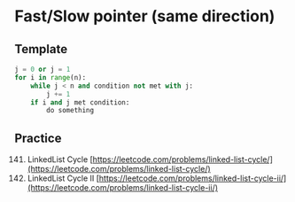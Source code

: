 # Fast/Slow pointer (same direction)

## Template

```python
j = 0 or j = 1 
for i in range(n):
    while j < n and condition not met with j:
        j += 1
    if i and j met condition:
        do something
```

## Practice

141. &#x20; LinkedList Cycle [https://leetcode.com/problems/linked-list-cycle/](https://leetcode.com/problems/linked-list-cycle/)
142. &#x20;  LinkedList Cycle II [https://leetcode.com/problems/linked-list-cycle-ii/](https://leetcode.com/problems/linked-list-cycle-ii/)
